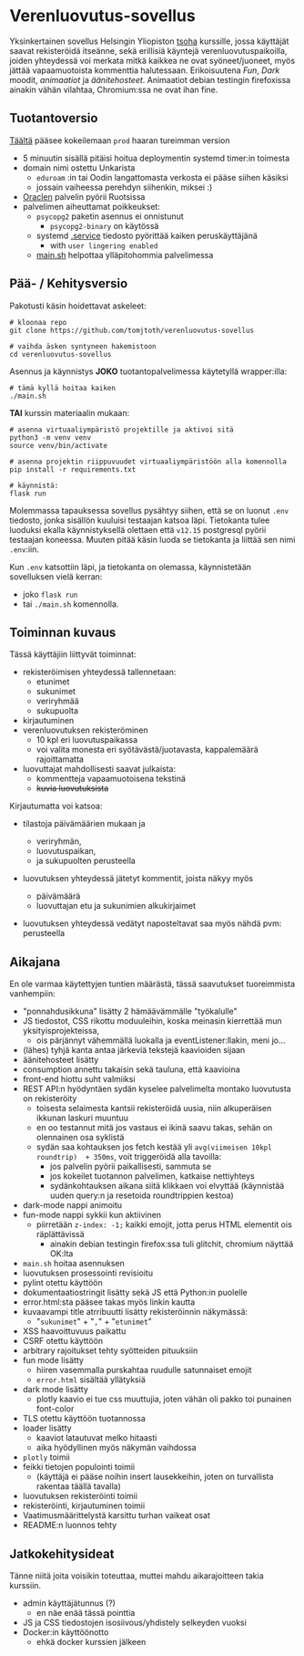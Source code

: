 # Verenluovutus-sovellus

Yksinkertainen sovellus Helsingin Yliopiston [tsoha](https://hy-tsoha.github.io/materiaali/) kurssille, jossa käyttäjät saavat rekisteröidä itseänne, sekä erillisiä käyntejä verenluovutuspaikoilla, joiden yhteydessä voi merkata mitkä kaikkea ne ovat syöneet/juoneet, myös jättää vapaamuotoista kommenttia halutessaan. Erikoisuutena _Fun_, _Dark_ moodit, _animaatiot_ ja _äänitehosteet_. Animaatiot debian testingin firefoxissa ainakin vähän vilahtaa, Chromium:ssa ne ovat ihan fine.

## Tuotantoversio

[Täältä](https://oracle.ttj.hu:55599) pääsee kokeilemaan `prod` haaran tureimman version
- 5 minuutin sisällä pitäisi hoitua deploymentin systemd timer:in toimesta
- domain nimi ostettu Unkarista
    - `eduroam` :in tai Oodin langattomasta verkosta ei pääse siihen käsiksi
    - jossain vaiheessa perehdyn siihenkin, miksei :)
- [Oraclen](https://docs.oracle.com/en-us/iaas/Content/FreeTier/freetier_topic-Always_Free_Resources.htm) palvelin pyörii Ruotsissa
- palvelimen aiheuttamat poikkeukset:
    - `psycopg2` paketin asennus ei onnistunut
        - `psycopg2-binary` on käytössä
    - systemd [.service](./systemd/verenluovutus-sovellus.service) tiedosto pyörittää kaiken peruskäyttäjänä
        - with `user lingering enabled`
    - [main.sh](./main.sh) helpottaa ylläpitohommia palvelimessa


## Pää- / Kehitysversio

Pakotusti käsin hoidettavat askeleet:
```shell
# kloonaa repo
git clone https://github.com/tomjtoth/verenluovutus-sovellus

# vaihda äsken syntyneen hakemistoon
cd verenluovutus-sovellus
```

Asennus ja käynnistys **JOKO** tuotantopalvelimessa käytetyllä wrapper:illa:
```shell
# tämä kyllä hoitaa kaiken
./main.sh
```

**TAI** kurssin materiaalin mukaan:
```shell
# asenna virtuaaliympäristö projektille ja aktivoi sitä
python3 -m venv venv
source venv/bin/activate

# asenna projektin riippuvuudet virtuaaliympäristöön alla komennolla
pip install -r requirements.txt

# käynnistä:
flask run
```

Molemmassa tapauksessa sovellus pysähtyy siihen, että se on luonut `.env` tiedosto, jonka sisällön kuuluisi testaajan katsoa läpi.
Tietokanta tulee luoduksi ekalla käynnistyksellä olettaen että `v12.15` postgresql pyörii testaajan koneessa. Muuten pitää käsin luoda se tietokanta ja liittää sen nimi `.env`:iin.

Kun `.env` katsottiin läpi, ja tietokanta on olemassa, käynnistetään sovelluksen vielä kerran:
- joko `flask run`
- tai `./main.sh`
komennolla.

## Toiminnan kuvaus

Tässä käyttäjiin liittyvät toiminnat:

- rekisteröimisen yhteydessä tallennetaan:
    - etunimet
    - sukunimet
    - veriryhmää
    - sukupuolta
- kirjautuminen
- verenluovutuksen rekisteröminen
    - 10 kpl eri luovutuspaikassa
    - voi valita monesta eri syötävästä/juotavasta, kappalemäärä rajoittamatta
- luovuttajat mahdollisesti saavat julkaista:
    - kommentteja vapaamuotoisena tekstinä
    - ~~kuvia luovutuksista~~

Kirjautumatta voi katsoa:

- tilastoja päivämäärien mukaan ja
    - veriryhmän,
    - luovutuspaikan,
    - ja sukupuolten perusteella

- luovutuksen yhteydessä jätetyt kommentit, joista näkyy myös
    - päivämäärä
    - luovuttajan etu ja sukunimien alkukirjaimet

- luovutuksen yhteydessä vedätyt naposteltavat saa myös nähdä pvm: perusteella 

## Aikajana

En ole varmaa käytettyjen tuntien määrästä, tässä saavutukset tuoreimmista vanhempiin:

- "ponnahdusikkuna" lisätty 2 hämäävämmälle "työkalulle"
- JS tiedostot, CSS rikottu moduuleihin, koska meinasin kierrettää mun yksityisprojekteissa, 
    - ois pärjännyt vähemmällä luokalla ja eventListener:llakin, meni jo...
- (lähes) tyhjä kanta antaa järkeviä tekstejä kaavioiden sijaan
- äänitehosteet lisätty
- consumption annettu takaisin sekä tauluna, että kaavioina
- front-end hiottu suht valmiiksi
- REST API:n hyödyntäen sydän kyselee palvelimelta montako luovutusta on rekisteröity
    - toisesta selaimesta kantsii rekisteröidä uusia, niin alkuperäisen ikkunan laskuri muuntuu
    - en oo testannut mitä jos vastaus ei ikinä saavu takas, sehän on olennainen osa syklistä
    - sydän saa kohtauksen jos fetch kestää yli `avg(viimeisen 10kpl roundtrip)  + 350ms`, voit triggeröidä alla tavoilla:
        - jos palvelin pyörii paikallisesti, sammuta se
        - jos kokeilet tuotannon palvelimen, katkaise nettiyhteys
        - sydänkohtauksen aikana siitä klikkaen voi elvyttää (käynnistää uuden query:n ja resetoida roundtrippien kestoa)
- dark-mode nappi animoitu
- fun-mode nappi sykkii kun aktiivinen
    - piirretään `z-index: -1;` kaikki emojit, jotta perus HTML elementit ois räplättävissä
        - ainakin debian testingin firefox:ssa tuli glitchit, chromium näyttää OK:lta
- `main.sh` hoitaa asennuksen
- luovutuksen prosessointi revisioitu
- pylint otettu käyttöön
- dokumentaatiostringit lisätty sekä JS että Python:in puolelle
- error.html:sta pääsee takas myös linkin kautta
- kuvaavampi title atrribuutti lisätty rekisteröinnin näkymässä:
    - "`sukunimet`" +  "`,`" + "`etunimet`"
- XSS haavoittuvuus paikattu
- CSRF otettu käyttöön
- arbitrary rajoitukset tehty syötteiden pituuksiin
- fun mode lisätty
    - hiiren vasemmalla purskahtaa ruudulle satunnaiset emojit
    - `error.html` sisältää yllätyksiä
- dark mode lisätty
    - plotly kaavio ei tue css muuttujia, joten vähän oli pakko toi punainen font-color
- TLS otettu käyttöön tuotannossa
- loader lisätty
    - kaaviot latautuvat melko hitaasti
    - aika hyödyllinen myös näkymän vaihdossa
- `plotly` toimii
- feikki tietojen populointi toimii
    - (käyttäjä ei pääse noihin insert lausekkeihin, joten on turvallista rakentaa täällä tavalla)
- luovutuksen rekisteröinti toimii
- rekisteröinti, kirjautuminen toimii
- Vaatimusmäärittelystä karsittu turhan vaikeat osat
- README:n luonnos tehty

## Jatkokehitysideat

Tänne niitä joita voisikin toteuttaa, muttei mahdu aikarajoitteen takia kurssiin.

- admin käyttäjätunnus (?)
    - en näe enää tässä pointtia
- JS ja CSS tiedostojen isosiivous/yhdistely selkeyden vuoksi
- Docker:in käyttöönotto
    - ehkä docker kurssien jälkeen
